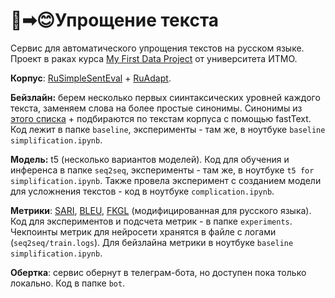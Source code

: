 # 🤯➡😊Упрощение текста

Сервис для автоматического упрощения текстов на русском языке. 
Проект в раках курса [My First Data Project](https://ai.itmo.ru/course) от университета ИТМО.

**Корпус**: [RuSimpleSentEval](https://github.com/dialogue-evaluation/RuSimpleSentEval) + [RuAdapt](https://github.com/Digital-Pushkin-Lab/RuAdapt).

**Бейзлайн:** берем несколько первых сиинтаксических уровней каждого текста, заменяем слова на более простые синонимы. 
Синонимы из [этого списка](https://github.com/Digital-Pushkin-Lab/RuAdapt_Word_Lists) + подбираются по текстам корпуса с помощью fastText. 
Код лежит в папке `baseline`, эксперименты - там же, в ноутбуке `baseline simplification.ipynb`.


**Модель:** t5 (несколько вариантов моделей). 
Код для обучения и инференса в папке `seq2seq`, эксперименты - там же, в ноутбуке `t5 for simplification.ipynb`.
Также провела эксперимент с созданием модели для усложнения текстов - код в ноутбуке `complication.ipynb`.

**Метрики**: [SARI](https://aclanthology.org/Q16-1029.pdf), [BLEU](http://aclanthology.lst.uni-saarland.de/P02-1040/), [FKGL](https://www.semanticscholar.org/paper/Derivation-of-New-Readability-Formulas-%28Automated-Kincaid-Fishburne/26d5981f7da4b508961aea01d53cd60e2202ff2d) (модифицированная для русского языка). 
Код для экспериментов и подсчета метрик - в папке `experiments`.
Чекпоинты метрик для нейросети хранятся в файле с логами (`seq2seq/train.logs`). Для бейзлайна метрики в ноутбуке `baseline simplification.ipynb`.

**Обертка**: cервис обернут в телеграм-бота, но доступен пока только локально. 
Код в папке `bot`. 
